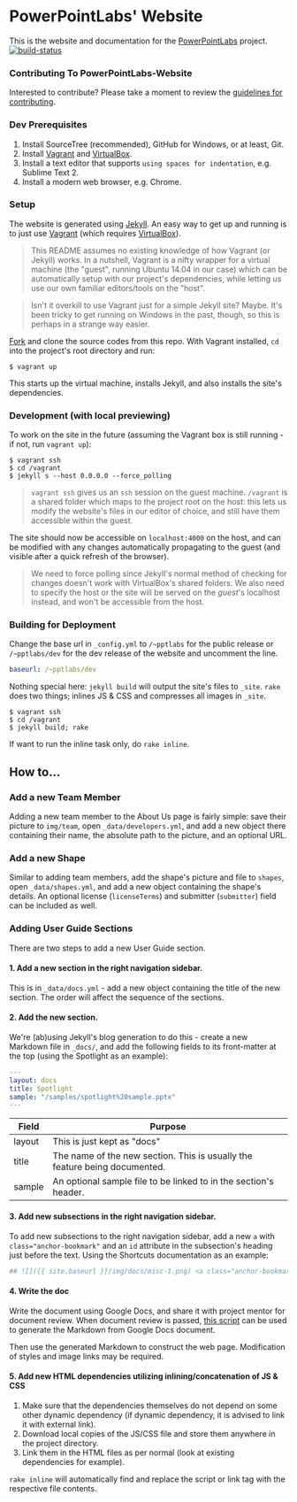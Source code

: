 # PowerPointLabs' Website

This is the website and documentation for the [PowerPointLabs](http://www.powerpointlabs.info) project.  
[![build-status](https://travis-ci.org/PowerPointLabs/PowerPointLabs-Website.svg?branch=master)](https://travis-ci.org/PowerPointLabs/PowerPointLabs-Website)

### Contributing To PowerPointLabs-Website

Interested to contribute? Please take a moment to review the [guidelines for contributing](https://github.com/PowerPointLabs/PowerPointLabs-Website/blob/master/CONTRIBUTING.md).

### Dev Prerequisites

1. Install SourceTree (recommended), GitHub for Windows, or at least, Git.
2. Install [Vagrant](http://www.vagrantup.com) and [VirtualBox](https://www.virtualbox.org).
3. Install a text editor that supports `using spaces for indentation`, e.g. Sublime Text 2.
4. Install a modern web browser, e.g. Chrome.

### Setup

The website is generated using [Jekyll](http://www.jekyllrb.com). An easy way to get up and running is to just use [Vagrant](http://www.vagrantup.com) (which requires [VirtualBox](https://www.virtualbox.org)).

> This README assumes no existing knowledge of how Vagrant (or Jekyll) works. In a nutshell, Vagrant is a nifty wrapper for a virtual machine (the "guest", running Ubuntu 14.04 in our case) which can be automatically setup with our project's dependencies, while letting us use our own familiar editors/tools on the "host".

> Isn't it overkill to use Vagrant just for a simple Jekyll site? Maybe. It's been tricky to get running on Windows in the past, though, so this is perhaps in a strange way easier.

[Fork](https://help.github.com/articles/fork-a-repo/) and clone the source codes from this repo.
With Vagrant installed, `cd` into the project's root directory and run:

```shell
$ vagrant up
```

This starts up the virtual machine, installs Jekyll, and also installs the site's dependencies.

### Development (with local previewing)

To work on the site in the future (assuming the Vagrant box is still running - if not, run `vagrant up`):

```shell
$ vagrant ssh
$ cd /vagrant
$ jekyll s --host 0.0.0.0 --force_polling
```

> `vagrant ssh` gives us an `ssh` session on the guest machine. `/vagrant` is a shared folder which maps to the project root on the host: this lets us modify the website's files in our editor of choice, and still have them accessible within the guest.

The site should now be accessible on `localhost:4000` on the host, and can be modified with any changes automatically propagating to the guest (and visible after a quick refresh of the browser).

> We need to force polling since Jekyll's normal method of checking for changes doesn't work with VirtualBox's shared folders. We also need to specify the host or the site will be served on the _guest_'s localhost instead, and won't be accessible from the host.

### Building for Deployment

Change the base url in `_config.yml` to `/~pptlabs` for the public release or `/~pptlabs/dev` for the dev release of the website and uncomment the line.

```yml
baseurl: /~pptlabs/dev
```

Nothing special here: `jekyll build` will output the site's files to `_site`. `rake` does two things; inlines JS & CSS and compresses all images in `_site`. 

```shell
$ vagrant ssh
$ cd /vagrant
$ jekyll build; rake
```

If want to run the inline task only, do `rake inline`.

## How to...

### Add a new Team Member

Adding a new team member to the About Us page is fairly simple: save their picture to `img/team`, open `_data/developers.yml`, and add a new object there containing their name, the absolute path to the picture, and an optional URL.

### Add a new Shape

Similar to adding team members, add the shape's picture and file to `shapes`, open `_data/shapes.yml`, and add a new object containing the shape's details. An optional license (`licenseTerms`) and submitter (`submitter`) field can be included as well.

### Adding User Guide Sections

There are two steps to add a new User Guide section.

#### 1. Add a new section in the right navigation sidebar.

This is in `_data/docs.yml` - add a new object containing the title of the new section. The order will affect the sequence of the sections.

#### 2. Add the new section.

We're (ab)using Jekyll's blog generation to do this - create a new Markdown file in `_docs/`, and add the following fields to its front-matter at the top (using the Spotlight as an example):

```yml
---
layout: docs
title: Spotlight
sample: "/samples/spotlight%20sample.pptx"
---
```

| Field | Purpose |
| ----- | ------- |
| layout| This is just kept as "docs" |
| title | The name of the new section. This is usually the feature being documented. |
| sample | An optional sample file to be linked to in the section's header. |

#### 3. Add new subsections in the right navigation sidebar.

To add new subsections to the right navigation sidebar, add a new `a` with `class="anchor-bookmark"` and an `id` attribute in the subsection's heading just before the text. Using the Shortcuts documentation as an example:

```yml
## ![]({{ site.baseurl }}/img/docs/misc-1.png) <a class="anchor-bookmark" id="edit-name"></a> Edit Name
```

#### 4. Write the doc

Write the document using Google Docs, and share it with project mentor for document review. When document review is passed, [this script](https://github.com/mangini/gdocs2md) can be used to generate the Markdown from Google Docs document.

Then use the generated Markdown to construct the web page. Modification of styles and image links may be required.

#### 5. Add new HTML dependencies utilizing inlining/concatenation of JS & CSS

1. Make sure that the dependencies themselves do not depend on some other dynamic dependency (if dynamic dependency, it is advised to link it with external link).
2. Download local copies of the JS/CSS file and store them anywhere in the project directory.
3. Link them in the HTML files as per normal (look at existing dependencies for example).

`rake inline` will automatically find and replace the script or link tag with the respective file contents.
